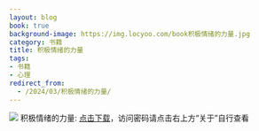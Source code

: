 ```yaml
---
layout: blog
book: true
background-image: https://img.locyoo.com/book积极情绪的力量.jpg
category: 书籍
title: 积极情绪的力量
tags:
- 书籍
- 心理
redirect_from:
  - /2024/03/积极情绪的力量/
---
```

![](https://img.locyoo.com/book积极情绪的力量.jpg)
积极情绪的力量: <a name = "ref1" href="https://089m.com/f/50983618-1272781130-dfc2f9?p=3619">点击下载</a>，访问密码请点击右上方“关于”自行查看